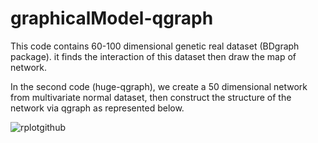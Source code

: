 # graphicalModel-qgraph

This code contains  60-100 dimensional genetic real dataset (BDgraph package). 
it finds the interaction of this dataset
then draw the map of network.

In the second code (huge-qgraph), we create a 50 dimensional network from multivariate normal dataset, then construct the structure of the network via qgraph as represented below.

![rplotgithub](https://user-images.githubusercontent.com/37498443/48311358-a11efc00-e5af-11e8-8910-acba27c2a86e.png)
